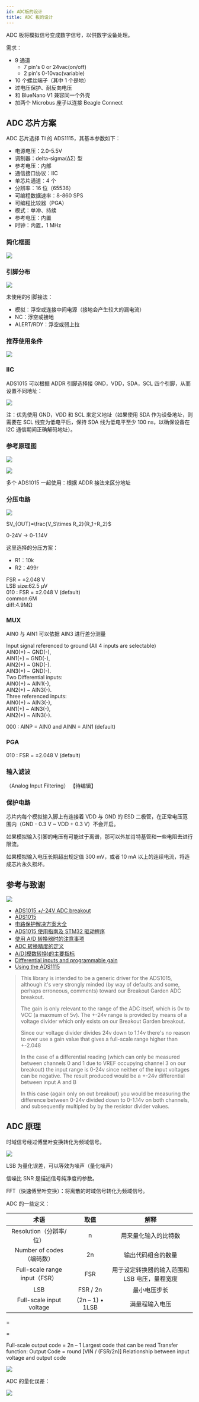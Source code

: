 ```yaml
---
id: ADC板的设计
title: ADC 板的设计
---
```


ADC 板将模拟信号变成数字信号，以供数字设备处理。

需求：

- 9 通道
  - 7 pin's 0 or 24vac(on/off)
  - 2 pin's 0-10vac(variable)
- 10 个螺丝端子（其中 1 个是地）
- 过电压保护、耐反向电压
- 和 BlueNano V1 兼容同一个外壳
- 加两个 Microbus 座子以连接 Beagle Connect

## ADC 芯片方案

ADC 芯片选择 TI 的 ADS1115，其基本参数如下：

- 电源电压：2.0-5.5V
- 调制器：delta-sigma(ΔΣ) 型
- 参考电压：内部
- 通信接口协议：IIC
- 单芯片通道：4 个
- 分辨率：16 位（65536）
- 可编程数据速率：8-860 SPS
- 可编程比较器（PGA）
- 模式：单冲、持续
- 参考电压：内置
- 时钟：内置，1 MHz

### 简化框图

![](https://wiki-media-1253965369.cos.ap-guangzhou.myqcloud.com/img/20210823091816.png)

### 引脚分布

![](https://wiki-media-1253965369.cos.ap-guangzhou.myqcloud.com/img/20210817111905.png)

未使用的引脚接法：

- 模拟：浮空或连接中间电源（接地会产生较大的漏电流）
- NC：浮空或接地
- ALERT/RDY：浮空或弱上拉

### 推荐使用条件

![](https://wiki-media-1253965369.cos.ap-guangzhou.myqcloud.com/img/20210823170550.png)

### IIC

ADS1015 可以根据 ADDR 引脚选择接 GND，VDD，SDA，SCL 四个引脚，从而设置不同地址：

![](https://wiki-media-1253965369.cos.ap-guangzhou.myqcloud.com/img/20210817142432.png)

注：优先使用 GND，VDD 和 SCL 来定义地址（如果使用 SDA 作为设备地址，则需要在 SCL 线变为低电平后，保持 SDA 线为低电平至少 100 ns，以确保设备在 I2C 通信期间正确解码地址）。

### 参考原理图

![](https://wiki-media-1253965369.cos.ap-guangzhou.myqcloud.com/img/20210817150513.png)

![](https://wiki-media-1253965369.cos.ap-guangzhou.myqcloud.com/img/20210820144842.png)

多个 ADS1015 一起使用：根据 ADDR 接法来区分地址

### 分压电路

![](https://wiki-media-1253965369.cos.ap-guangzhou.myqcloud.com/img/20210820142209.png)

$V_{OUT}=\frac{V_S\times R_2}{R_1+R_2}$

0-24V -> 0-1.14V

这里选择的分压方案：

- R1：10k
- R2：499r

FSR = ±2.048 V  
LSB size:62.5 μV  
010 : FSR = ±2.048 V (default)  
common:6M  
diff:4.9MΩ

### MUX

AIN0 与 AIN1 可以依据 AIN3 进行差分测量

Input signal referenced to ground (All 4 inputs are selectable)  
AIN0(+) ~ GND(-),  
AIN1(+) ~ GND(-),  
AIN2(+) ~ GND(-).  
AIN3(+) ~ GND(-).  
Two Differential inputs:  
AIN0(+) ~ AIN1(-),  
AIN2(+) ~ AIN3(-).  
Three referenced inputs:  
AIN0(+) ~ AIN3(-),  
AIN1(+) ~ AIN3(-),  
AIN2(+) ~ AIN3(-).

000 : AINP = AIN0 and AINN = AIN1 (default)

### PGA

010 : FSR = ±2.048 V (default)

### 输入滤波

（Analog Input Filtering）
【待编辑】

### 保护电路

芯片内每个模拟输入脚上有连接着 VDD 与 GND 的 ESD 二极管，在正常电压范围内（GND - 0.3 V ~ VDD + 0.3 V）不会开启。

如果模拟输入引脚的电压有可能过于离谱，那可以外加肖特基管和一些电阻去进行限流。

如果模拟输入电压长期超出规定值 300 mV，或者 10 mA 以上的连续电流，将造成芯片永久损坏。

## 参考与致谢

![](https://wiki-media-1253965369.cos.ap-guangzhou.myqcloud.com/img/20210820101621.png)

- [ADS1015 +/-24V ADC breakout](https://shop.pimoroni.com/products/ads1015-adc-breakout)
- [ADS1015](https://www.ti.com.cn/product/cn/ADS1015)
- [电路保护解决方案大全](https://mp.weixin.qq.com/s/6cR89cHOvxBzbsDqKUv6Ig)
- [ADS1015 使用指南及 STM32 驱动程序](https://blog.csdn.net/Dinvent/article/details/103371720)
- [使用 A/D 转换器时的注意事项](https://titron.github.io/2019/10/16/ADC_appnote/)
- [ADC 转换精度的定义](https://titron.github.io/2019/10/16/ADC_precision/)
- [A/D(模数转换)的主要指标](http://c.biancheng.net/cpp/html/1960.html)
- [Differential inputs and programmable gain](https://github.com/pimoroni/ads1015-python/issues/8)
- [Using the ADS1115](https://www.best-microcontroller-projects.com/ads1115.html)

> This library is intended to be a generic driver for the ADS1015, although it's very strongly minded (by way of defaults and some, perhaps erroneous, comments) toward our Breakout Garden ADC breakout.
>
> The gain is only relevant to the range of the ADC itself, which is 0v to VCC (a maxmum of 5v). The +-24v range is provided by means of a voltage divider which only exists on our Breakout Garden breakout.
>
> Since our voltage divider divides 24v down to 1.14v there's no reason to ever use a gain value that gives a full-scale range higher than +-2.048
>
> In the case of a differential reading (which can only be measured between channels 0 and 1 due to VREF occupying channel 3 on our breakout) the input range is 0-24v since neither of the input voltages can be negative. The result produced would be a +-24v differential between input A and B
>
> In this case (again only on out breakout) you would be measuring the difference between 0-24v divided down to 0-1.14v on both channels, and subsequently multipled by by the resistor divider values.

## ADC 原理

时域信号经过傅里叶变换转化为频域信号。

![](https://wiki-media-1253965369.cos.ap-guangzhou.myqcloud.com/img/20210825140051.png)

LSB 为量化误差，可以等效为噪声（量化噪声）

信噪比 SNR 是描述信号纯净度的参数。

FFT（快速傅里叶变换）：将离散的时域信号转化为频域信号。

ADC 的一些定义：

|             术语              |      取值       |                解释                 |
| :---------------------------: | :-------------: | :---------------------------------: |
|     Resolution（分辨率/位）      |        n        |        用来量化输入的比特数         |
|   Number of codes（编码数）   |       2n        |         输出代码组合的数量          |
| Full-scale range input（FSR） |       FSR       | 用于设定转换器的输入范围和 LSB 电压，量程宽度 |
|              LSB              |    FSR / 2n     |              最小电压步长               |
|   Full-scale input voltage    | (2n – 1) • 1LSB | 满量程输入电压 |

=

=

Full-scale output code = 2n – 1
Largest code that can be read
Transfer function: Output Code = round [VIN / (FSR/2n)]
Relationship between input voltage and
output code

![](https://wiki-media-1253965369.cos.ap-guangzhou.myqcloud.com/img/20210825150129.png)

ADC 的量化误差：

![](https://wiki-media-1253965369.cos.ap-guangzhou.myqcloud.com/img/20210825150623.png)
